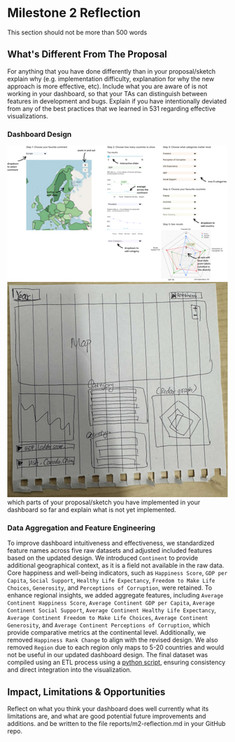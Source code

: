 # Milestone 2 Reflection
This section should not be more than 500 words 

## What's Different From The Proposal
For anything that you have done differently than in your proposal/sketch explain why (e.g. implementation difficulty, explanation for why the new approach is more effective, etc).
Include what you are aware of is not working in your dashboard, so that your TAs can distinguish between features in development and bugs.
Explain if you have intentionally deviated from any of the best practices that we learned in 531 regarding effective visualizations.

### Dashboard Design
![app sketch](../img/sketch.png "Original App Sketch")
![updated app sketch](../img/updated_prototype_sketch.jpg "Updated Sketch")
which parts of your proposal/sketch you have implemented in your dashboard so far and explain what is not yet implemented.

### Data Aggregation and Feature Engineering
To improve dashboard intuitiveness and effectiveness, we standardized feature names across five raw datasets and adjusted included features based on the updated design. We introduced `Continent` to provide additional geographical context, as it is a field not available in the raw data. Core happiness and well-being indicators, such as `Happiness Score`, `GDP per Capita`, `Social Support`, `Healthy Life Expectancy`, `Freedom to Make Life Choices`, `Generosity`, and `Perceptions of Corruption`, were retained. To enhance regional insights, we added aggregate features, including `Average Continent Happiness Score`, `Average Continent GDP per Capita`, `Average Continent Social Support`, `Average Continent Healthy Life Expectancy`, `Average Continent Freedom to Make Life Choices`, `Average Continent Generosity`, and `Average Continent Perceptions of Corruption`, which provide comparative metrics at the continental level. Additionally, we removed `Happiness Rank Change` to align with the revised design. We also removed `Region` due to each region only maps to 5-20 countries and would not be useful in our updated dashboard design. The final dataset was compiled using an ETL process using a [python script](./notebooks/Happiness_data_ETL_pipeline.ipynb), ensuring consistency and direct integration into the visualization.

## Impact, Limitations & Opportunities
Reflect on what you think your dashboard does well currently what its limitations are, and what are good potential future improvements and additions.
and be written to the file reports/m2-reflection.md in your GitHub repo.
